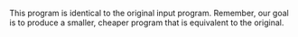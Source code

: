 This program is identical to the original input program. Remember, our goal is
to produce a smaller, cheaper program that is equivalent to the original.
